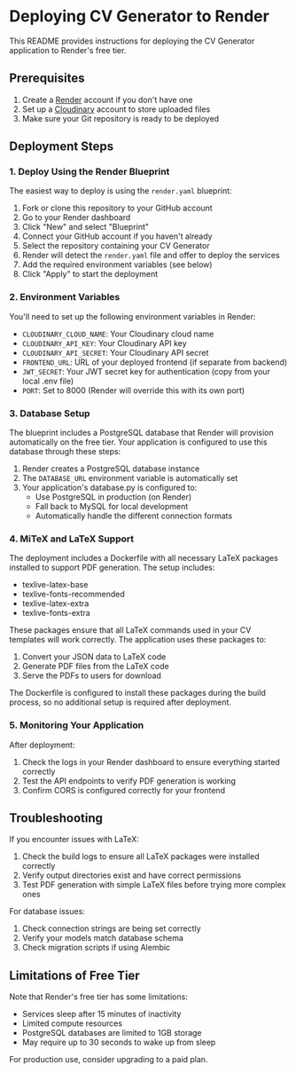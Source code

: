 # Deploying CV Generator to Render

This README provides instructions for deploying the CV Generator application to Render's free tier.

## Prerequisites

1. Create a [Render](https://render.com) account if you don't have one
2. Set up a [Cloudinary](https://cloudinary.com) account to store uploaded files
3. Make sure your Git repository is ready to be deployed

## Deployment Steps

### 1. Deploy Using the Render Blueprint

The easiest way to deploy is using the `render.yaml` blueprint:

1. Fork or clone this repository to your GitHub account
2. Go to your Render dashboard
3. Click "New" and select "Blueprint"
4. Connect your GitHub account if you haven't already
5. Select the repository containing your CV Generator
6. Render will detect the `render.yaml` file and offer to deploy the services
7. Add the required environment variables (see below)
8. Click "Apply" to start the deployment

### 2. Environment Variables

You'll need to set up the following environment variables in Render:

- `CLOUDINARY_CLOUD_NAME`: Your Cloudinary cloud name
- `CLOUDINARY_API_KEY`: Your Cloudinary API key
- `CLOUDINARY_API_SECRET`: Your Cloudinary API secret
- `FRONTEND_URL`: URL of your deployed frontend (if separate from backend)
- `JWT_SECRET`: Your JWT secret key for authentication (copy from your local .env file)
- `PORT`: Set to 8000 (Render will override this with its own port)

### 3. Database Setup

The blueprint includes a PostgreSQL database that Render will provision automatically on the free tier. Your application is configured to use this database through these steps:

1. Render creates a PostgreSQL database instance
2. The `DATABASE_URL` environment variable is automatically set
3. Your application's database.py is configured to:
   - Use PostgreSQL in production (on Render)
   - Fall back to MySQL for local development
   - Automatically handle the different connection formats

### 4. MiTeX and LaTeX Support

The deployment includes a Dockerfile with all necessary LaTeX packages installed to support PDF generation. The setup includes:

- texlive-latex-base
- texlive-fonts-recommended
- texlive-latex-extra
- texlive-fonts-extra

These packages ensure that all LaTeX commands used in your CV templates will work correctly. The application uses these packages to:

1. Convert your JSON data to LaTeX code
2. Generate PDF files from the LaTeX code
3. Serve the PDFs to users for download

The Dockerfile is configured to install these packages during the build process, so no additional setup is required after deployment.

### 5. Monitoring Your Application

After deployment:

1. Check the logs in your Render dashboard to ensure everything started correctly
2. Test the API endpoints to verify PDF generation is working
3. Confirm CORS is configured correctly for your frontend

## Troubleshooting

If you encounter issues with LaTeX:

1. Check the build logs to ensure all LaTeX packages were installed correctly
2. Verify output directories exist and have correct permissions
3. Test PDF generation with simple LaTeX files before trying more complex ones

For database issues:

1. Check connection strings are being set correctly
2. Verify your models match database schema
3. Check migration scripts if using Alembic

## Limitations of Free Tier

Note that Render's free tier has some limitations:

- Services sleep after 15 minutes of inactivity
- Limited compute resources 
- PostgreSQL databases are limited to 1GB storage
- May require up to 30 seconds to wake up from sleep

For production use, consider upgrading to a paid plan.

